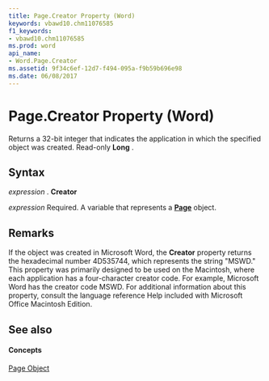 ```yaml
---
title: Page.Creator Property (Word)
keywords: vbawd10.chm11076585
f1_keywords:
- vbawd10.chm11076585
ms.prod: word
api_name:
- Word.Page.Creator
ms.assetid: 9f34c6ef-12d7-f494-095a-f9b59b696e98
ms.date: 06/08/2017
---
```



# Page.Creator Property (Word)

Returns a 32-bit integer that indicates the application in which the specified object was created. Read-only  **Long** .


## Syntax

 _expression_ . **Creator**

 _expression_ Required. A variable that represents a **[Page](Word.Page.md)** object.


## Remarks

If the object was created in Microsoft Word, the  **Creator** property returns the hexadecimal number 4D535744, which represents the string "MSWD." This property was primarily designed to be used on the Macintosh, where each application has a four-character creator code. For example, Microsoft Word has the creator code MSWD. For additional information about this property, consult the language reference Help included with Microsoft Office Macintosh Edition.


## See also


#### Concepts


[Page Object](Word.Page.md)

